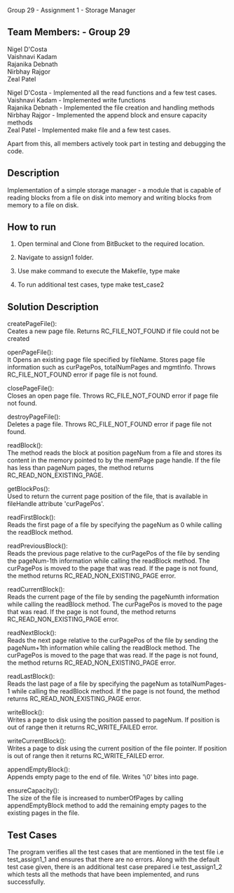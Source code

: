 Group 29 - Assignment 1 - Storage Manager 


Team Members: - Group 29
-----------------------------------------------------------
Nigel D'Costa <br>
Vaishnavi Kadam <br>
Rajanika Debnath <br>
Nirbhay Rajgor <br>
Zeal Patel <br>

Nigel D'Costa - Implemented all the read functions and a few test cases.  
Vaishnavi Kadam - Implemented write functions <br>
Rajanika Debnath - Implemented the file creation and handling methods  <br>
Nirbhay Rajgor - Implemented the append block and ensure capacity methods <br>
Zeal Patel - Implemented make file and a few test cases. <br>

Apart from this, all members actively took part in testing and debugging the code.

Description
---------------------------------------------------------

Implementation of a simple storage manager - a module that is capable of reading blocks
from a file on disk into memory and writing blocks from memory to a file on disk.


How to run
-----------------------------------------------------------

1. Open terminal and Clone from BitBucket to the required location.

2. Navigate to assign1 folder.

3. Use make command to execute the Makefile, type make

4. To run additional test cases, type make test_case2



Solution Description
-----------------------------------------------------------

createPageFile(): <br>
Ceates a new page file. Returns RC_FILE_NOT_FOUND if file could not be created 

openPageFile(): <br>
 It Opens an existing page file specified by fileName. Stores page file information such as curPagePos, totalNumPages and mgmtInfo.  Throws RC_FILE_NOT_FOUND error if page file is not found.

closePageFile(): <br>
Closes an open page file. Throws RC_FILE_NOT_FOUND error if page file not found.

destroyPageFile(): <br>
Deletes a page file. Throws RC_FILE_NOT_FOUND error if page file not found.


readBlock(): <br>
The method reads the block at position pageNum from a file and stores its content in the memory pointed
to by the memPage page handle.
If the file has less than pageNum pages, the method returns RC_READ_NON_EXISTING_PAGE.

getBlockPos(): <br>
Used to return the current page position of the file, that is available in fileHandle attribute 'curPagePos'.


readFirstBlock(): <br>
Reads the first  page of a file by specifying the pageNum as 0  while calling the readBlock method.


readPreviousBlock():  <br>
Reads the previous page relative to the curPagePos of the file by sending the pageNum-1th information while calling the readBlock method. The curPagePos is moved to the page that was read. If the page is not found, the method returns RC_READ_NON_EXISTING_PAGE error.

readCurrentBlock(): <br>
Reads the current page  of the file by sending the pageNumth information while calling the readBlock method. The curPagePos is moved to the page that was read. If the page is not found, the method returns RC_READ_NON_EXISTING_PAGE error.

readNextBlock(): <br>
Reads the next page relative to the curPagePos of the file by sending the pageNum+1th information while calling the readBlock method. The curPagePos is moved to the page that was read. If the page is not found, the method returns RC_READ_NON_EXISTING_PAGE error.

readLastBlock(): <br>
Reads the last  page of a file by specifying the pageNum as totalNumPages-1  while calling the readBlock method. If the page is not found, the method returns RC_READ_NON_EXISTING_PAGE error.


writeBlock(): <br>
Writes a page to disk using the position passed to pageNum. If position is out of range then it returns RC_WRITE_FAILED error.

 
writeCurrentBlock(): <br>
Writes a page to disk using  the current position of the file pointer. If position is out of range then it returns RC_WRITE_FAILED error.



appendEmptyBlock(): <br>
Appends empty page to the end of file. Writes '\0' bites into page.

ensureCapacity(): <br>
The size of the file is increased to numberOfPages by calling appendEmptyBlock method to add the remaining empty pages to the existing pages in the file.



Test Cases
-----------------------------------------------------------
The program verifies all the test cases that are mentioned in the test file i.e test_assign1_1 and ensures that there are no errors. Along with the default test case given, there is an additional test case prepared i.e test_assign1_2 which tests all the methods that have been implemented, and runs successfully. 


